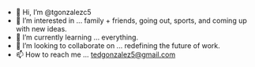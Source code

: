 - 👋 Hi, I’m @tgonzalezc5
- 👀 I’m interested in ... family + friends, going out, sports, and coming up with new ideas.
- 🌱 I’m currently learning ... everything.
- 💞️ I’m looking to collaborate on ... redefining the future of work.
- 📫 How to reach me ... tedgonzalez5@gmail.com

<!---
tgonzalezc5/tgonzalezc5 is a ✨ special ✨ repository because its `README.md` (this file) appears on your GitHub profile.
You can click the Preview link to take a look at your changes.
--->
